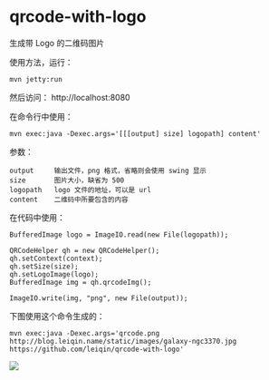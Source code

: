 qrcode-with-logo
===============

生成带 Logo 的二维码图片

使用方法，运行：

	mvn jetty:run

然后访问： http://localhost:8080

在命令行中使用：

	mvn exec:java -Dexec.args='[[[output] size] logopath] content'

参数：

	output     输出文件，png 格式，省略则会使用 swing 显示
	size       图片大小，缺省为 500
	logopath   logo 文件的地址，可以是 url
	content    二维码中所要包含的内容

在代码中使用：

	BufferedImage logo = ImageIO.read(new File(logopath));

	QRCodeHelper qh = new QRCodeHelper();
	qh.setContext(context);
	qh.setSize(size);
	qh.setLogoImage(logo);
	BufferedImage img = qh.qrcodeImg();

	ImageIO.write(img, "png", new File(output));

下图使用这个命令生成的：
	
	mvn exec:java -Dexec.args='qrcode.png http://blog.leiqin.name/static/images/galaxy-ngc3370.jpg  https://github.com/leiqin/qrcode-with-logo'

<img src="http://blog.leiqin.name/qrcode-with-logo/images/qrcode.png"/>
